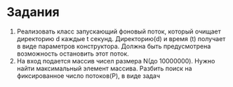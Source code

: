 # Задания

1. Реализовать класс запускающий фоновый поток, который очищает директорию d каждые t секунд. 
Директорию(d) и время (t) получает в виде параметров конструктора. Должна быть предусмотрена возможность остановить этот поток.
2. На вход подается массив чисел размера N(до 10000000). Нужно найти максимальный элемент массива. 
Разбить поиск на фиксированное число потоков(P), в виде задач
